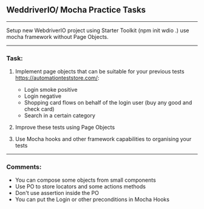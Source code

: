 ## **WeddriverIO/ Mocha Practice Tasks**

---

Setup new WebdriverIO project using Starter Toolkit (npm init wdio .) use mocha framework without Page Objects.

---

### Task:

1. Implement page objects that can be suitable for your previous tests
https://automationteststore.com/:

    - Login smoke positive
    - Login negative
    - Shopping card flows on behalf of the login user (buy any good and check card)
    - Search in a certain category

2. Improve these tests using Page Objects

3. Use Mocha hooks and other framework capabilities to organising your tests

---

### Comments: 

- You can compose some objects from small components
- Use PO to store locators and some actions methods
- Don't use assertion inside the PO
- You can put the Login or other preconditions in Mocha Hooks
    